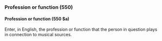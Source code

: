 ### Profession or function (550)

#### Profession or function (550 $a)

Enter, in English, the profession or function that the person in question plays in connection to musical sources.

